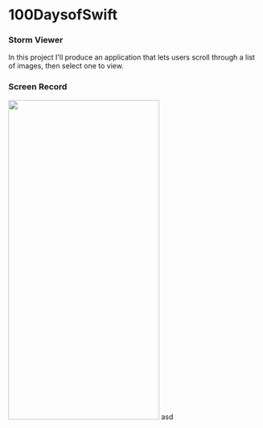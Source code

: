# 100DaysofSwift
### Storm Viewer
In this project I'll produce an application that lets users scroll through a list of images, then select one to view.
### Screen Record
<img src="https://user-images.githubusercontent.com/100798803/159565781-cd5171de-99fe-4bd1-b4dd-e69b9556f66f.gif" width="300" height="635"/>
asd
